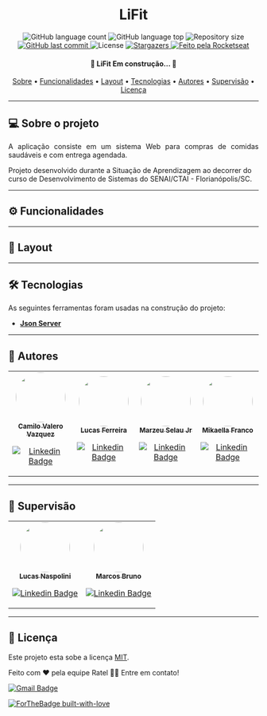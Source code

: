 <h1 align="center">LiFit</h1>

<p align="center">
  <img alt="GitHub language count" src="https://img.shields.io/github/languages/count/Marzeu/LiFit?color=%2304D361">

  <img alt="GitHub language top" src="https://img.shields.io/github/languages/top/marzeu/lifit">  

  <img alt="Repository size" src="https://img.shields.io/github/repo-size/Marzeu/LiFit">  
  
  <a href="https://github.com/Marzeu/LiFit/commits/master">
    <img alt="GitHub last commit" src="https://img.shields.io/github/last-commit/Marzeu/LiFit">
  </a>
    
   <img alt="License" src="https://img.shields.io/badge/license-MIT-brightgreen">

   <a href="https://github.com/Marzeu/LiFit/stargazers">
    <img alt="Stargazers" src="https://img.shields.io/github/stars/Marzeu/LiFit?style=social">
  </a>

  <a href="#">
    <img alt="Feito pela Rocketseat" src="https://img.shields.io/badge/feito%20por-Ratel-FF61F6">
  </a>
</p>

<h4 align="center"> 
	🚧  LiFit Em construção... 🚧
</h4>

<p align="center">
 <a href="#-sobre-o-projeto">Sobre</a> •
 <a href="#%EF%B8%8F-funcionalidades">Funcionalidades</a> •
 <a href="#-layout">Layout</a> • 
 <!-- <a href="#-como-executar-o-projeto">Como executar</a> •  -->
 <a href="#-tecnologias">Tecnologias</a> •  
 <a href="#-autores">Autores</a> • 
 <a href="#-supervisão">Supervisão</a> • 
 <a href="#user-content--licença">Licença</a>
</p>

---
## 💻 Sobre o projeto
  
<p align="justify">
A aplicação consiste em um sistema Web para compras de comidas saudáveis e com entrega agendada.

Projeto desenvolvido durante a Situação de Aprendizagem ao decorrer do curso de Desenvolvimento de Sistemas do SENAI/CTAI - Florianópolis/SC. 
</p>

---
## ⚙️ Funcionalidades

<!-- - [x] Empresas ou entidades podem se cadastrar na plataforma web enviando:
  - [x] uma imagem do ponto de coleta
  - [x] nome da entidade, email e whatsapp
  - [x] e o endereço para que ele possa aparecer no mapa
  - [x] além de selecionar um ou mais ítens de coleta: 
   
- [x] Os usuários tem acesso ao aplicativo móvel, onde podem:
  - [x] navegar pelo mapa para ver as instituições cadastradas
  - [x] entrar em contato com a entidade através do E-mail ou do WhatsApp -->

---
## 🎨 Layout

<!-- O layout da aplicação está disponível no Figma:

<a href="https://www.figma.com/file/1SxgOMojOB2zYT0Mdk28lB/Ecoleta?node-id=136%3A546">
  <img alt="Made by tgmarinho" src="https://img.shields.io/badge/Acessar%20Layout%20-Figma-%2304D361">
</a> -->

---
## 🛠 Tecnologias

As seguintes ferramentas foram usadas na construção do projeto:

-   **[Json Server](https://github.com/typicode/json-server)**

<!-- #### **Website**  ([React](https://reactjs.org/)  +  [TypeScript](https://www.typescriptlang.org/))

-   **[React Router Dom](https://github.com/ReactTraining/react-router/tree/master/packages/react-router-dom)**
-   **[React Icons](https://react-icons.github.io/react-icons/)**
-   **[Axios](https://github.com/axios/axios)**
-   **[Leaflet](https://react-leaflet.js.org/en/)**
-   **[React Leaflet](https://react-leaflet.js.org/)**
-   **[React Dropzone](https://github.com/react-dropzone/react-dropzone)**

> Veja o arquivo  [package.json](https://github.com/tgmarinho/README-ecoleta/blob/master/web/package.json)

#### [](https://github.com/tgmarinho/Ecoleta#server-nodejs--typescript)**Server**  ([NodeJS](https://nodejs.org/en/)  +  [TypeScript](https://www.typescriptlang.org/))

-   **[Express](https://expressjs.com/)**
-   **[CORS](https://expressjs.com/en/resources/middleware/cors.html)**
-   **[KnexJS](http://knexjs.org/)**
-   **[SQLite](https://github.com/mapbox/node-sqlite3)**
-   **[ts-node](https://github.com/TypeStrong/ts-node)**
-   **[dotENV](https://github.com/motdotla/dotenv)**
-   **[Multer](https://github.com/expressjs/multer)**
-   **[Celebrate](https://github.com/arb/celebrate)**
-   **[Joi](https://github.com/hapijs/joi)**

> Veja o arquivo  [package.json](https://github.com/tgmarinho/README-ecoleta/blob/master/server/package.json)

#### [](https://github.com/tgmarinho/Ecoleta#mobile-react-native--typescript)**Mobile**  ([React Native](http://www.reactnative.com/)  +  [TypeScript](https://www.typescriptlang.org/))

-   **[Expo](https://expo.io/)**
-   **[Expo Google Fonts](https://github.com/expo/google-fonts)**
-   **[React Navigation](https://reactnavigation.org/)**
-   **[React Native Maps](https://github.com/react-native-community/react-native-maps)**
-   **[Expo Constants](https://docs.expo.io/versions/latest/sdk/constants/)**
-   **[React Native SVG](https://github.com/react-native-community/react-native-svg)**
-   **[Axios](https://github.com/axios/axios)**
-   **[Expo Location](https://docs.expo.io/versions/latest/sdk/location/)**
-   **[Expo Mail Composer](https://docs.expo.io/versions/latest/sdk/mail-composer/)**

> Veja o arquivo  [package.json](https://github.com/tgmarinho/README-ecoleta/blob/master/mobile/package.json)

#### [](https://github.com/tgmarinho/Ecoleta#utilit%C3%A1rios)**Utilitários**

-   Protótipo:  **[Figma](https://www.figma.com/)**  →  **[Protótipo (Ecoleta)](https://www.figma.com/file/1SxgOMojOB2zYT0Mdk28lB/Ecoleta)**
-   API:  **[IBGE API](https://servicodados.ibge.gov.br/api/docs/localidades?versao=1)**  →  **[API de UFs](https://servicodados.ibge.gov.br/api/docs/localidades?versao=1#api-UFs-estadosGet)**,  **[API de Municípios](https://servicodados.ibge.gov.br/api/docs/localidades?versao=1#api-Municipios-estadosUFMunicipiosGet)**
-   Maps:  **[Leaflet](https://react-leaflet.js.org/en/)**
-   Editor:  **[Visual Studio Code](https://code.visualstudio.com/)**  → Extensions:  **[SQLite](https://marketplace.visualstudio.com/items?itemName=alexcvzz.vscode-sqlite)**
-   Markdown:  **[StackEdit](https://stackedit.io/)**,  **[Markdown Emoji](https://gist.github.com/rxaviers/7360908)**
-   Commit Conventional:  **[Commitlint](https://github.com/conventional-changelog/commitlint)**
-   Teste de API:  **[Insomnia](https://insomnia.rest/)**
-   Ícones:  **[Feather Icons](https://feathericons.com/)**,  **[Font Awesome](https://fontawesome.com/)**
-   Fontes:  **[Ubuntu](https://fonts.google.com/specimen/Ubuntu)**,  **[Roboto](https://fonts.google.com/specimen/Roboto)** -->


---
## 👶 Autores

<table>
<tr>
<td align="center"><a href="https://github.com/CamilexXx"><img style="border-radius: 50%;" src="https://avatars0.githubusercontent.com/u/62322797?s=460&u=80cba142cec034ff81f7e414474e5d26ca3b6c46&v=4" width="100px;" alt=""/>
<br /><sub><b>Camilo Valero Vazquez</b></sub></a>

[![Linkedin Badge](https://img.shields.io/badge/-Camilo-blue?style=flat-square&logo=Linkedin&logoColor=white&link=https://https://www.linkedin.com/in/camilo-valero-vazquez-877545169/)](https://https://www.linkedin.com/in/camilo-valero-vazquez-877545169/)
</td>

<td align="center">
<a href="https://github.com/LucasFerreira-1">
 <img style="border-radius: 50%;" src="https://avatars2.githubusercontent.com/u/62311948?s=460&u=11ae9f3a7f2f11179be982b38afb63b7973b4921&v=4" width="100px;" alt=""/>
 <br />
 <sub><b>Lucas Ferreira</b></sub></a>

[![Linkedin Badge](https://img.shields.io/badge/-LucasFerreira-blue?style=flat-square&logo=Linkedin&logoColor=white&link=https://www.linkedin.com/in/lucas-ferreira-2a41991b2/)](https://www.linkedin.com/in/lucas-ferreira-2a41991b2/) 
</td>

<td align="center">
<a href="https://github.com/Marzeu">
 <img style="border-radius: 50%;" src="https://avatars0.githubusercontent.com/u/51306062?s=460&u=326999fd00b8f9f5329d69eb579580d080179818&v=4" width="100px;" alt=""/>
 <br />
 <sub><b>Marzeu Selau Jr</b></sub></a>

[![Linkedin Badge](https://img.shields.io/badge/-Marzeu-blue?style=flat-square&logo=Linkedin&logoColor=white&link=https://www.linkedin.com/in/marzeu-selau-junior/)](https://www.linkedin.com/in/marzeu-selau-junior/) 
</td>

<td align="center">
<a href="https://github.com/mikaellafranco">
 <img style="border-radius: 50%;" src="https://avatars1.githubusercontent.com/u/65317307?s=460&v=4" width="100px;" alt=""/>
 <br />
 <sub><b>Mikaella Franco</b></sub></a>

[![Linkedin Badge](https://img.shields.io/badge/-Mikaella-pink?style=flat-square&logo=Linkedin&logoColor=white&link=https://www.linkedin.com/in/marzeu-selau-junior/)](https://www.linkedin.com/in/marzeu-selau-junior/)
</tr>
</table>

---
## 👴 Supervisão

<table>
<tr>
<td align="center"><a href="https://github.com/Pixelikas"><img style="border-radius: 50%;" src="https://avatars0.githubusercontent.com/u/67108278?s=460&u=5add5bb5b265e6c5eaef22f041a802a4da538123&v=4" width="100px;" alt=""/>
<br /><sub><b>Lucas Naspolini</b></sub></a>

[![Linkedin Badge](https://img.shields.io/badge/-LucasNaspolini-blue?style=flat-square&logo=Linkedin&logoColor=white&link=https://www.linkedin.com/in/lucas-naspolini-ribeiro-776a39148/)](https://www.linkedin.com/in/lucas-naspolini-ribeiro-776a39148/) 
</td>

<td align="center"><a href="https://github.com/oliveiramb"><img style="border-radius: 50%;" src="https://avatars0.githubusercontent.com/u/20189484?s=460&v=4" width="100px;" alt=""/>
<br /><sub><b>Marcos Bruno</b></sub></a>

[![Linkedin Badge](https://img.shields.io/badge/-MarcosBruno-blue?style=flat-square&logo=Linkedin&logoColor=white&link=https://www.linkedin.com/in/marzeu-selau-junior/)](https://www.linkedin.com/in/marzeu-selau-junior/) 
</td>

</table>
</tr>

---
## 📝 Licença

Este projeto esta sobe a licença [MIT](./LICENSE).

Feito com ❤️ pela equipe Ratel 👋🏽 Entre em contato!

[![Gmail Badge](https://img.shields.io/badge/-ratelequipe@gmail.com-c14438?style=flat-square&logo=Gmail&logoColor=white&link=mailto:ratelequipe@gmail.com)](mailto:ratelequipe@gmail.com)

[![ForTheBadge built-with-love](http://ForTheBadge.com/images/badges/built-with-love.svg)]()
